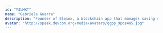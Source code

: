 ```yaml
---
id: "Y3LMKT"
name: "Gabriela Guerra"
description: "Founder of Bloinx, a blockchain app that manages saving circles. She has experience managing international projects and is convinced that blockchain can benefit the unbanked population."
avatar: "http://speak.devcon.org/media/avatars/ggpp_9pde4HS.jpg"
---
```

